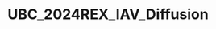 ---
layout: page
title: UBC_2024REX_IAV_Diffusion
description: Investigating the Influence of Various Receptor Organizations on Filamentous Influenza A Motility Under the Presence of Antibodies
img:
importance: 1
category: research
redirect: https://github.com/IvanGao1024/UBC_2024REX_IAV_Diffusion
---